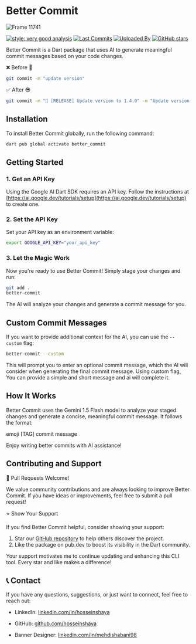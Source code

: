# Better Commit

![Frame 11741](https://github.com/user-attachments/assets/53d933f9-8205-4d52-8ffa-8fb6bf013bc1)

[![style: very good analysis](https://img.shields.io/badge/style-very_good_analysis-B22C89.svg)](https://pub.dev/packages/very_good_analysis)
[![Last Commits](https://img.shields.io/github/last-commit/hosseinshaya/better_commit?logo=git&logoColor=white)](https://github.com/hosseinshaya/better_commit/commits/main)
[![Uploaded By](https://img.shields.io/badge/Uploaded%20by-Hossein%20Shaya-blue)](https://github.com/hosseinshaya)
[![GitHub stars](https://img.shields.io/github/stars/hosseinshaya/better_commit.svg?style=social&label=Stars)](https://github.com/hosseinshaya/better_commit)

Better Commit is a Dart package that uses AI to generate meaningful commit messages based on your code changes.

❌ Before 🤮

```bash
git commit -m "update version"
```

✅ After 😎

```bash
git commit -m "🚀 [RELEASE] Update version to 1.4.0" -m "Update version number in pubspec.yaml and changelog."
```

## Installation

To install Better Commit globally, run the following command:

```bash
dart pub global activate better_commit
```

## Getting Started

### 1. Get an API Key

Using the Google AI Dart SDK requires an API key. Follow the instructions at [https://ai.google.dev/tutorials/setup](https://ai.google.dev/tutorials/setup) to create one.

### 2. Set the API Key

Set your API key as an environment variable:

```bash
export GOOGLE_API_KEY="your_api_key"
```

### 3. Let the Magic Work

Now you're ready to use Better Commit! Simply stage your changes and run:

```bash
git add .
better-commit
```

The AI will analyze your changes and generate a commit message for you.

## Custom Commit Messages

If you want to provide additional context for the AI, you can use the `--custom` flag:

```bash
better-commit --custom
```

This will prompt you to enter an optional commit message, which the AI will consider when generating the final commit message.
Using custom flag, You can provide a simple and short message and ai will complete it.

## How It Works

Better Commit uses the Gemini 1.5 Flash model to analyze your staged changes and generate a concise, meaningful commit message. It follows the format:

emoji [TAG] commit message

Enjoy writing better commits with AI assistance!

## Contributing and Support

🤝 Pull Requests Welcome!

We value community contributions and are always looking to improve Better Commit. If you have ideas or improvements, feel free to submit a pull request!

⭐ Show Your Support

If you find Better Commit helpful, consider showing your support:

1. Star our [GitHub repository](https://github.com/hosseinshaya/better_commit) to help others discover the project.
2. Like the package on pub.dev to boost its visibility in the Dart community.

Your support motivates me to continue updating and enhancing this CLI tool. Every star and like makes a difference!

## 📞 Contact

If you have any questions, suggestions, or just want to connect, feel free to reach out:

- LinkedIn: [linkedin.com/in/hosseinshaya](https://linkedin.com/in/hosseinshaya)
- GitHub: [github.com/hosseinshaya](https://github.com/hosseinshaya)

- Banner Designer: [linkedin.com/in/mehdishabani98](https://linkedin.com/in/mehdishabani98)
